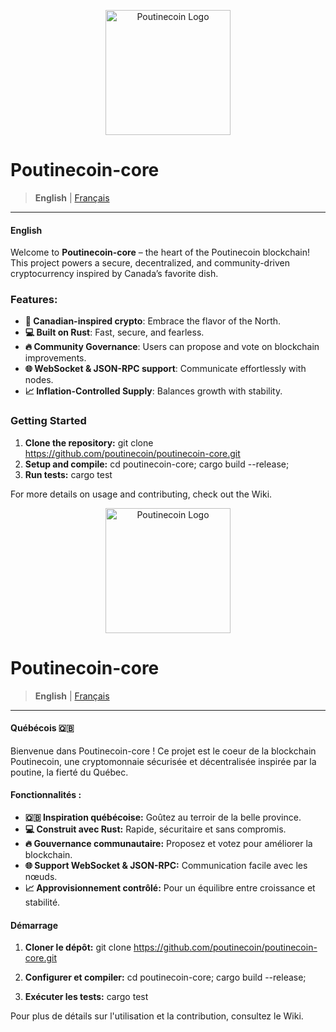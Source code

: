 <p align="center">
  <img src="https://github.com/poutinecoin/poutinecoin-core/assets/logo.png" alt="Poutinecoin Logo" width="200"/>
</p>

# Poutinecoin-core

> **English** | [Français](#français)

---

#### English

Welcome to **Poutinecoin-core** – the heart of the Poutinecoin blockchain! This project powers a secure, decentralized, and community-driven cryptocurrency inspired by Canada’s favorite dish.

### Features:
- **🍁 Canadian-inspired crypto**: Embrace the flavor of the North.
- **💻 Built on Rust**: Fast, secure, and fearless.
- **🔥 Community Governance**: Users can propose and vote on blockchain improvements.
- **🌐 WebSocket & JSON-RPC support**: Communicate effortlessly with nodes.
- **📈 Inflation-Controlled Supply**: Balances growth with stability.

### Getting Started

1. **Clone the repository:**
       git clone https://github.com/poutinecoin/poutinecoin-core.git
2. **Setup and compile:**
        cd poutinecoin-core;
        cargo build --release;
3. **Run tests:**
        cargo test

For more details on usage and contributing, check out the Wiki.



<p align="center">
  <img src="https://github.com/poutinecoin/poutinecoin-core/assets/logo.png" alt="Poutinecoin Logo" width="200"/>
</p>

# Poutinecoin-core

> **English** | [Français](#français)

---

<a name="français"></a>

#### Québécois 🇶🇧

Bienvenue dans Poutinecoin-core ! Ce projet est le coeur de la blockchain Poutinecoin, une cryptomonnaie sécurisée et décentralisée inspirée par la poutine, la fierté du Québec.

#### Fonctionnalités :
- **🇶🇧 Inspiration québécoise:** Goûtez au terroir de la belle province.
- **💻 Construit avec Rust:** Rapide, sécuritaire et sans compromis.
- **🔥 Gouvernance communautaire:** Proposez et votez pour améliorer la blockchain.
- **🌐 Support WebSocket & JSON-RPC:** Communication facile avec les nœuds.
- **📈 Approvisionnement contrôlé:** Pour un équilibre entre croissance et stabilité.

#### Démarrage

1. **Cloner le dépôt:**
        git clone https://github.com/poutinecoin/poutinecoin-core.git

2. **Configurer et compiler:**
        cd poutinecoin-core;
        cargo build --release;

3. **Exécuter les tests:**
        cargo test

Pour plus de détails sur l'utilisation et la contribution, consultez le Wiki.
